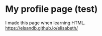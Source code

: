 <h1> My profile page (test)</h1>

I made this page when learning HTML. <br>
https://elsandb.github.io/elisabeth/
